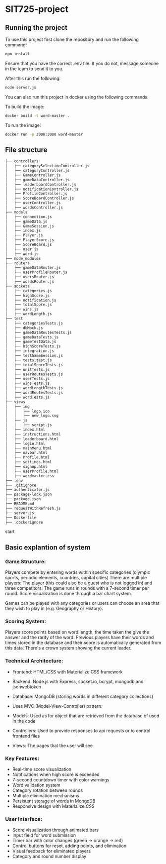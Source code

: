 # SIT725-project
## Running the project
To use this project first clone the repository and run the following command:
```bash
npm install
```

Ensure that you have the correct .env file. If you do not, message someone in the team to send it to you.

After this run the following:
```bash
node server.js
```

You can also run this project in docker using the following commands:

To build the image:
```bash
docker build -t word-master .
```

To run the image:
```bash
docker run -p 3000:3000 word-master
```

## File structure
```markdown
├── controllers
│   ├── categorySelectionController.js
│   ├── categoryController.js
│   ├── GameController.js
│   ├── gameDataController.js
│   ├── leaderboardController.js
│   ├── notificationController.js
│   ├── ProfileController.js
│   ├── ScoreBoardController.js
│   ├── userController.js
│   ├── wordsController.js
├── models
│   ├── connection.js
│   ├── gameData.js
│   ├── GameSession.js
│   ├── index.js
│   ├── Player.js
│   ├── PlayerScore.js
│   ├── ScoreBoard.js
│   ├── user.js
│   ├── word.js
├── node_modules
├── routers
│   ├── gameDataRouter.js
│   ├── userProfileRouter.js
│   ├── usersRouter.js
│   ├── wordsRouter.js
├── sockets
│   ├── categories.js
│   ├── highScore.js
│   ├── notification.js
│   ├── totalScore.js
│   ├── wins.js
│   ├── wordLength.js
├── test
│   ├── categoriesTests.js
│   ├── dbMock.js
│   ├── gameDataRoutesTests.js
│   ├── gameDataTests.js
│   ├── gameTestData.js
│   ├── highScoreTests.js
│   ├── integration.js
│   ├── testGameSession.js
│   ├── tests.test.js
│   ├── totalScoreTests.js
│   ├── unitTests.js
│   ├── userRoutesTests.js
│   ├── userTests.js
│   ├── winsTests.js
│   ├── wordLengthTests.js
│   ├── wordRoutesTests.js
│   ├── wordTests.js
├── views
│   ├── img
│   │   ├── logo.ico
│   │   ├── new_logo.svg
│   ├── js
│   │   ├── script.js
│   ├── index.html
│   ├── instructions.html
│   ├── leaderboard.html
│   ├── login.html
│   ├── mainMenu.html
│   ├── navbar.html
│   ├── Profile.html
│   ├── settings.html
│   ├── signup.html
│   ├── userProfile.html
│   ├── wordmaster.css
├── .env
├── .gitignore
├── authenticator.js
├── package-lock.json
├── package.json
├── README.md
├── requestWithRefresh.js
├── server.js
├── Dockerfile
├── .dockerignore
```
start

## Basic explantion of system

### Game Structure:

Players compete by entering words within specific categories (olympic sports, periodic elements, countries, capital cities)
There are multiple players: The player (this could also be a guest who is not logged in) and three competitors.
The game runs in rounds with a 7-second timer per round.
Score visualization is done through a bar chart system.

Games can be played with any categories or users can choose an area that they wish to play in (e.g. Geography or History).

### Scoring System:

Players score points based on word length, the time taken the give the answer and the rarity of the word.
Previous players have their words and times stored in the database and their score is automatically generated from this data.
There's a crown system showing the current leader.

### Technical Architecture:

- Frontend: HTML/CSS with Materialize CSS framework
- Backend: Node.js with Express, socket.io, bcrypt, mongodb and jsonwebtoken
- Database: MongoDB (storing words in different category collections)
- Uses MVC (Model-View-Controller) pattern:

- Models: Used as for object that are retrieved from the database of used in the code
- Controllers: Used to provide responses to api requests or to control frontend files
- Views: The pages that the user will see

### Key Features:

- Real-time score visualization
- Notifications when high score is exceeded
- 7-second countdown timer with color warnings
- Word validation system
- Category rotation between rounds
- Multiple elimination mechanisms
- Persistent storage of words in MongoDB
- Responsive design with Materialize CSS

### User Interface:

- Score visualization through animated bars
- Input field for word submission
- Timer bar with color changes (green → orange → red)
- Control buttons for reset, adding points, and elimination
- Visual feedback for eliminated players
- Category and round number display